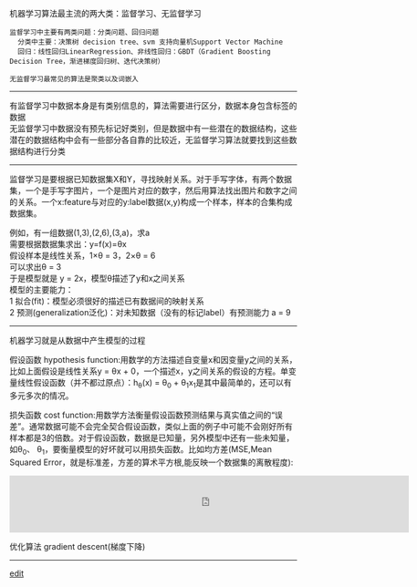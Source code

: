 
  机器学习算法最主流的两大类：监督学习、无监督学习      
  
    监督学习中主要有两类问题：分类问题、回归问题      
      分类中主要：决策树 decision tree、svm 支持向量机Support Vector Machine     
      回归：线性回归LinearRegression、非线性回归：GBDT（Gradient Boosting Decision Tree，渐进梯度回归树、迭代决策树）     

    无监督学习最常见的算法是聚类以及词嵌入

-----

  有监督学习中数据本身是有类别信息的，算法需要进行区分，数据本身包含标签的数据       
  无监督学习中数据没有预先标记好类别，但是数据中有一些潜在的数据结构，这些潜在的数据结构中会有一些部分各自靠的比较近，无监督学习算法就要找到这些数据结构进行分类     

-----
  
  监督学习是要根据已知数据集X和Y，寻找映射关系。对于手写字体，有两个数据集，一个是手写字图片，一个是图片对应的数字，然后用算法找出图片和数字之间的关系。一个x:feature与对应的y:label数据(x,y)构成一个样本，样本的合集构成数据集。     

  例如，有一组数据(1,3),(2,6),(3,a)，求a     
  需要根据数据集求出：y=f(x)=θx     
  假设样本是线性关系，1×θ = 3，2×θ = 6      
  可以求出θ = 3     
  于是模型就是 y = 2x，模型θ描述了y和x之间关系     
  模型的主要能力：     
  1 拟合(fit)：模型必须很好的描述已有数据间的映射关系     
  2 预测(generalization泛化)：对未知数据（没有的标记label）有预测能力 a = 9      
  
-----

  机器学习就是从数据中产生模型的过程     
  
  假设函数 hypothesis function:用数学的方法描述自变量x和因变量y之间的关系，比如上面假设是线性关系y = θx + 0，一个描述x，y之间关系的假设的方程。单变量线性假设函数（并不都过原点）：h<sub>θ</sub>(x) = θ<sub>0</sub> + θ<sub>1</sub>x<sub>1</sub>是其中最简单的，还可以有多元多次的情况。     
  
  损失函数 cost function:用数学方法衡量假设函数预测结果与真实值之间的“误差”。通常数据可能不会完全契合假设函数，类似上面的例子中可能不会刚好所有样本都是3的倍数。对于假设函数，数据是已知量，另外模型中还有一些未知量，如θ<sub>0</sub>、 θ<sub>1</sub>，要衡量模型的好坏就可以用损失函数。比如均方差(MSE,Mean Squared Error，就是标准差，方差的算术平方根,能反映一个数据集的离散程度): 
  <iframe src="https://saaavsaaa.github.io/jax/t.html?a=%24%24%20J%28%5Ctheta%29%3D%5Csqrt%7B%5Cfrac%7B1%7D%7BN%7D%5Csum_%7Bi%3D1%7D%5E%7BN%7D%7B%28h_%5Ctheta%28x_i%29-y_i%29%5E2%7D%7D%20%24%24" height="100px" width="700px" frameborder="0" scrolling="no"> </iframe>
  

  优化算法 gradient descent(梯度下降)     


-----

[edit](https://github.com/saaavsaaa/saaavsaaa.github.io/edit/master/aaa/Paddle_Begin.md)

